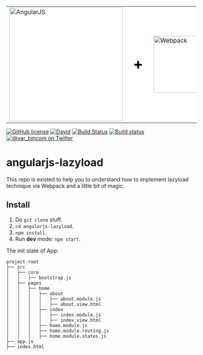 <table bgcolor="#fff" border="0" width="100%" style="margin: 0; border: 0; width: 100%;">
  <tr valign="middle">
    <td border="0">
      <a href="https://angularjs.org/" target="_blank">
        <img width="300" heigth="200" src="https://angularjs.org/img/AngularJS-large.png" alt="AngularJS">
      </a>
    </td>
    <td border="0" style="font-size: 2.5em; color: #000;">
      <strong>+</strong>
    </td>
    <td border="0">
      <a href="https://github.com/webpack/webpack" target="_blank">
        <img width="150" heigth="200" src="https://webpack.js.org/assets/icon-square-big.svg" alt="Webpack">
      </a>
    </td>
    <td border="0" style="font-size: 2.5em; color: #000;">
      <strong>+</strong>
    </td>
    <td border="0">
      <a href="https://oclazyload.readme.io/" target="_blank">
        <img width="76" heigth="80" src="https://files.readme.io/Jf0ukPc2SmeSSG4wtZK0_ocLazyLoad-logo2.png" alt="ocLazyLoad">
      </a>
    </td>
    <td border="0" style="font-size: 2.5em; color: #000;">
      <strong>=</strong>
    </td>
    <td border="0" style="font-size: 2.5em; color: #000;">
      :heart_eyes:
    </td>
  </tr>
</table>

[![GitHub license](https://img.shields.io/github/license/var-bin/angularjs-lazyload.svg)](https://github.com/var-bin/angularjs-lazyload/blob/master/LICENSE)
[![David](https://img.shields.io/david/var-bin/angularjs-lazyload.svg)](https://github.com/var-bin/angularjs-lazyload)
[![Build Status](https://travis-ci.org/var-bin/angularjs-lazyload.svg?branch=master)](https://travis-ci.org/var-bin/angularjs-lazyload)
[![Build status](https://ci.appveyor.com/api/projects/status/1q7hekkmwurqj9pe?svg=true)](https://ci.appveyor.com/project/var-bin/angularjs-lazyload)
[![@var_bincom on Twitter](https://img.shields.io/twitter/follow/var_bincom.svg?style=social&label=Follow%20%40var_bincom)](https://twitter.com/var_bincom)

# angularjs-lazyload
This repo is existed to help you to understand how to implement lazyload technique via Webpack and a little bit of magic.

## Install
1. Do `git clone` stuff.
2. `cd angularjs-lazyload`.
3. `npm install`.
4. Run **dev** mode: `npm start`.

The init state of App:

```
project-root
├── src
│   ├── core
│   │   ├── bootstrap.js
│   ├── pages
│   │   ├── home
│   │   │   ├── about
│   │   │   │   ├── about.module.js
│   │   │   │   ├── about.view.html
│   │   │   ├── index
│   │   │   │   ├── index.module.js
│   │   │   │   ├── index.view.html
│   │   │   ├── home.module.js
│   │   │   ├── home.module.routing.js
│   │   │   ├── home.module.states.js
├── app.js
├── index.html
```
